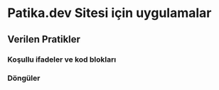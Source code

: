 # Patika.dev Sitesi için uygulamalar
## Verilen Pratikler

### Koşullu ifadeler ve kod blokları
### Döngüler